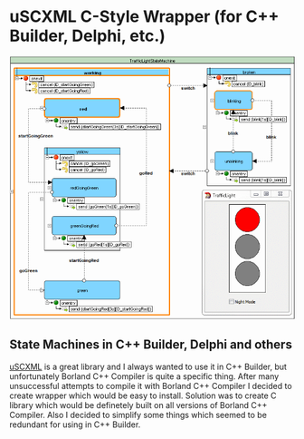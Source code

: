 # uSCXML C-Style Wrapper (for C++ Builder, Delphi, etc.)
![intro](https://github.com/alexzhornyak/UscxmlCLib/blob/master/Examples/StateCharts/TrafficLight.gif)

## State Machines in C++ Builder, Delphi and others
[uSCXML](https://github.com/tklab-tud/uscxml) is a great library and I always wanted to use it in C++ Builder, but unfortunately Borland C++ Compiler is quite a specific thing. After many unsuccessful attempts to compile it with Borland C++ Compiler I decided to create wrapper which would be easy to install. Solution was to create C library which would be definetely built on all versions of Borland C++ Compiler. Also I decided to simplify some things which seemed to be redundant for using in C++ Builder.
